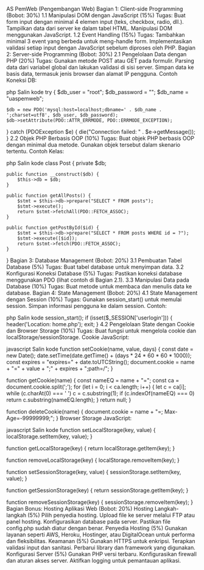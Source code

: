AS PemWeb (Pengembangan Web)
Bagian 1: Client-side Programming (Bobot: 30%)
1.1 Manipulasi DOM dengan JavaScript (15%)
Tugas:
Buat form input dengan minimal 4 elemen input (teks, checkbox, radio, dll.).
Tampilkan data dari server ke dalam tabel HTML.
Manipulasi DOM menggunakan JavaScript.
1.2 Event Handling (15%)
Tugas:
Tambahkan minimal 3 event yang berbeda untuk meng-handle form.
Implementasikan validasi setiap input dengan JavaScript sebelum diproses oleh PHP.
Bagian 2: Server-side Programming (Bobot: 30%)
2.1 Pengelolaan Data dengan PHP (20%)
Tugas:
Gunakan metode POST atau GET pada formulir.
Parsing data dari variabel global dan lakukan validasi di sisi server.
Simpan data ke basis data, termasuk jenis browser dan alamat IP pengguna.
Contoh Koneksi DB:

php
Salin kode
try {
    $db_user = "root";
    $db_password = "";
    $db_name = "uaspemweb";

    $db = new PDO('mysql:host=localhost;dbname=' . $db_name . ';charset=utf8', $db_user, $db_password);
    $db->setAttribute(PDO::ATTR_ERRMODE, PDO::ERRMODE_EXCEPTION);
} catch (PDOException $e) {
    die("Connection failed: " . $e->getMessage());
}
2.2 Objek PHP Berbasis OOP (10%)
Tugas:
Buat objek PHP berbasis OOP dengan minimal dua metode.
Gunakan objek tersebut dalam skenario tertentu.
Contoh Kelas:

php
Salin kode
class Post {
    private $db;

    public function __construct($db) {
        $this->db = $db;
    }

    public function getAllPosts() {
        $stmt = $this->db->prepare("SELECT * FROM posts");
        $stmt->execute();
        return $stmt->fetchAll(PDO::FETCH_ASSOC);
    }

    public function getPostById($id) {
        $stmt = $this->db->prepare("SELECT * FROM posts WHERE id = ?");
        $stmt->execute([$id]);
        return $stmt->fetch(PDO::FETCH_ASSOC);
    }
}
Bagian 3: Database Management (Bobot: 20%)
3.1 Pembuatan Tabel Database (5%)
Tugas:
Buat tabel database untuk menyimpan data.
3.2 Konfigurasi Koneksi Database (5%)
Tugas:
Pastikan koneksi database menggunakan PDO (lihat contoh di Bagian 2.1).
3.3 Manipulasi Data pada Database (10%)
Tugas:
Buat metode untuk membaca dan menulis data ke database.
Bagian 4: State Management (Bobot: 20%)
4.1 State Management dengan Session (10%)
Tugas:
Gunakan session_start() untuk memulai session.
Simpan informasi pengguna ke dalam session.
Contoh:

php
Salin kode
session_start();
if (isset($_SESSION['userlogin'])) {
    header('Location: home.php');
    exit;
}
4.2 Pengelolaan State dengan Cookie dan Browser Storage (10%)
Tugas:
Buat fungsi untuk mengelola cookie dan localStorage/sessionStorage.
Cookie JavaScript:

javascript
Salin kode
function setCookie(name, value, days) {
    const date = new Date();
    date.setTime(date.getTime() + (days * 24 * 60 * 60 * 1000));
    const expires = "expires=" + date.toUTCString();
    document.cookie = name + "=" + value + ";" + expires + ";path=/";
}

function getCookie(name) {
    const nameEQ = name + "=";
    const ca = document.cookie.split(';');
    for (let i = 0; i < ca.length; i++) {
        let c = ca[i];
        while (c.charAt(0) === ' ') c = c.substring(1);
        if (c.indexOf(nameEQ) === 0) return c.substring(nameEQ.length);
    }
    return null;
}

function deleteCookie(name) {
    document.cookie = name + "=; Max-Age=-99999999;";
}
Browser Storage JavaScript:

javascript
Salin kode
function setLocalStorage(key, value) {
    localStorage.setItem(key, value);
}

function getLocalStorage(key) {
    return localStorage.getItem(key);
}

function removeLocalStorage(key) {
    localStorage.removeItem(key);
}

function setSessionStorage(key, value) {
    sessionStorage.setItem(key, value);
}

function getSessionStorage(key) {
    return sessionStorage.getItem(key);
}

function removeSessionStorage(key) {
    sessionStorage.removeItem(key);
}
Bagian Bonus: Hosting Aplikasi Web (Bobot: 20%)
Hosting Langkah-langkah (5%)
Pilih penyedia hosting.
Upload file ke server melalui FTP atau panel hosting.
Konfigurasikan database pada server.
Pastikan file config.php sudah diatur dengan benar.
Penyedia Hosting (5%)
Gunakan layanan seperti AWS, Heroku, Hostinger, atau DigitalOcean untuk performa dan fleksibilitas.
Keamanan (5%)
Gunakan HTTPS untuk enkripsi.
Terapkan validasi input dan sanitasi.
Perbarui library dan framework yang digunakan.
Konfigurasi Server (5%)
Gunakan PHP versi terbaru.
Konfigurasikan firewall dan aturan akses server.
Aktifkan logging untuk pemantauan aplikasi.
